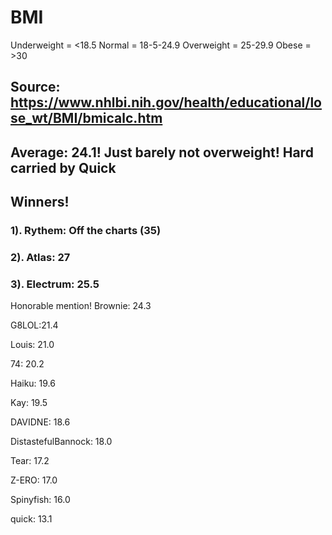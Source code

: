 # BMI

Underweight = <18.5
Normal = 18-5-24.9
Overweight = 25-29.9
Obese = >30

## Source: https://www.nhlbi.nih.gov/health/educational/lose_wt/BMI/bmicalc.htm

## Average: 24.1! Just barely not overweight! Hard carried by Quick

## Winners!

### 1). Rythem: Off the charts (35)

### 2). Atlas: 27

### 3). Electrum: 25.5

Honorable mention! Brownie: 24.3

G8LOL:21.4 

Louis: 21.0

74: 20.2

Haiku: 19.6

Kay: 19.5

DAVIDNE: 18.6

DistastefulBannock: 18.0

Tear: 17.2

Z-ERO: 17.0

Spinyfish: 16.0

quick: 13.1
